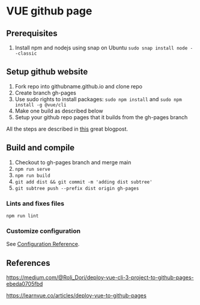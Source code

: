 # VUE github page

## Prerequisites

1. Install npm and nodejs using snap on Ubuntu
```sudo snap install node --classic```

## Setup github website
1. Fork repo into githubname.github.io and clone repo
2. Create branch gh-pages
3. Use sudo rights to install packages: ```sudo npm install``` and ```sudo npm install -g @vue/cli```
4. Make one build as described below
5. Setup your github repo pages that it builds from the gh-pages branch

All the steps are described in [this](https://medium.com/@Roli_Dori/deploy-vue-cli-3-project-to-github-pages-ebeda0705fbd) great blogpost. 

## Build and compile
1. Checkout to gh-pages branch and merge main
2. ```npm run serve```
3. ```npm run build```
4. ```git add dist && git commit -m 'adding dist subtree' ```
5. ```git subtree push --prefix dist origin gh-pages```

### Lints and fixes files
```npm run lint```

### Customize configuration
See [Configuration Reference](https://cli.vuejs.org/config/).

## References

https://medium.com/@Roli_Dori/deploy-vue-cli-3-project-to-github-pages-ebeda0705fbd

https://learnvue.co/articles/deploy-vue-to-github-pages 

